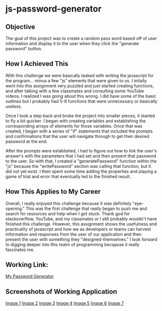 # js-password-generator

## Objective

The goal of this project was to create a random pass word based off of user information and display it to the user when they click the "generate password" button.

## How I Achieved This

With this challenge we were basically tasked with writing the javascript for the program... minus a few "js" elements that were given to us. I initally went into this assignment very puzzled and just started creating functions, and after talking with a few classmates and consulting some YouTube videos, I realized I was going about this wrong. I did have some of the basic outlines but I probably had 5-6 functions that were unnecessary or basically useless.

Once I took a step back and broke the project into smaller pieces, it started to fly a bit quicker. I began with creating variables and establishing the corresponding arrays of elements for those variables. Once that was created, I began with a series of "if" statements that included the prompts and confirmations that the user will navigate through to get their desired password at the end.

After the prompts were established, I had to figure out how to link the user's answer's with the parameters that I had set and then present that password to the user. So with that, I created a "generatePassword" function within the "js" because the "writePassword" section was calling that function, but it did not yet exist. I then spent some time adding the properties and playing a game of trial and error that eventually led to the finished result.

## How This Applies to My Career

Overall, I really enjoyed this challenge because it was definitely "eye-opening." This was the first challenge that really began to push me and search for resources and help when I got stuck. Thank god for stackoverflow, YouTube, and my classmates or I still probably wouldn't have finished this challenge. However, this assignment shows the usefulness and practicality of javascript and how we as developers or teams can harvest information and responses from the user of our application and then present the user with something they "designed-themselves." I look forward to digging deeper into this realm of programming becqause it really fascinates me.

## Working Link:

[My Password Generator](https://andypieratt.github.io/js-password-generator/)

## Screenshots of Working Application

[Image 1](./Assets/images/working-app1.png)
[Image 2](./Assets/images/working-app2.png)
[Image 3](./Assets/images/working-app3.png)
[Image 4](./Assets/images/working-app4.png)
[Image 5](./Assets/images/working-app5.png)
[Image 6](./Assets/images/working-app6.png)
[Image 7](./Assets/images/working-app7.png)
